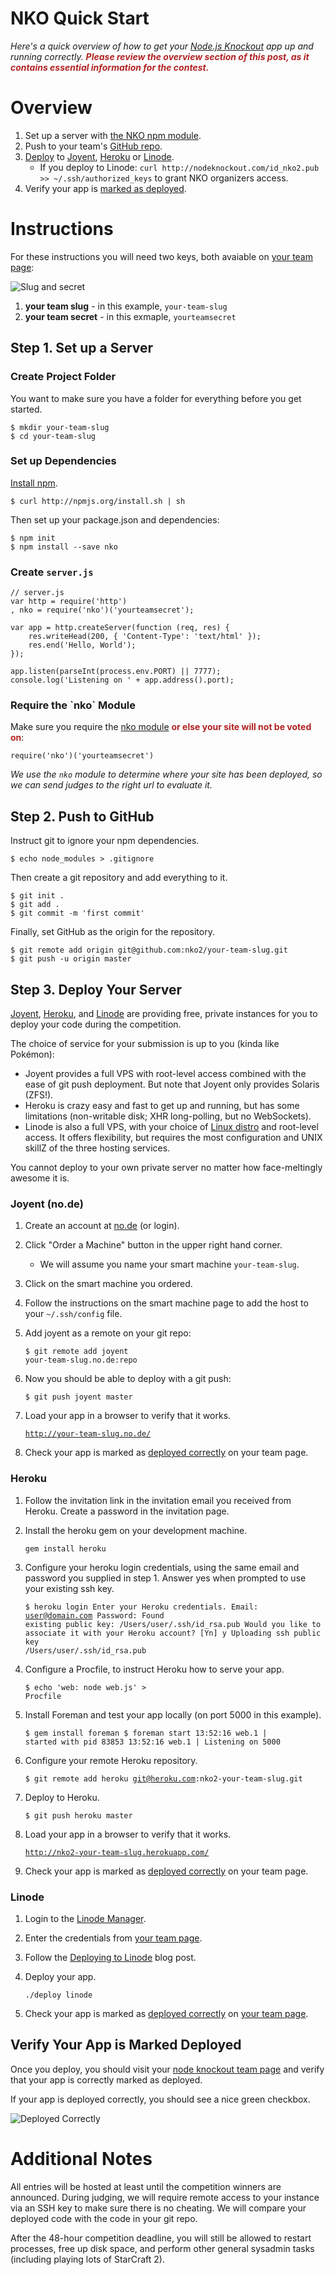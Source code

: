 # NKO Quick Start

_Here's a quick overview of how to get your [Node.js Knockout][1] app up
and running correctly. <b style="color:firebrick">Please review the
overview section of this post, as it contains essential information for
the contest.</b>_

[1]: http://nodeknockout.com

# Overview

1. Set up a server with [the NKO npm module](#nko).
2. Push to your team's [GitHub repo](#github).
3. [Deploy](#deploy) to [Joyent](#joyent), [Heroku](#heroku) or
   [Linode](#linode).
   * If you deploy to Linode: `curl http://nodeknockout.com/id_nko2.pub >> ~/.ssh/authorized_keys` to grant NKO organizers access.
4. Verify your app is [marked as deployed](#deployed).

# Instructions

For these instructions you will need two keys, both avaiable on [your
team page][]:

![Slug and secret](http://f.cl.ly/items/2v0e2D1C1H1m3t2w090c/Screen%20Shot%202011-08-26%20at%201.04.37%20PM.png)

1. **your team slug** - in this example, `your-team-slug`
2. **your team secret** - in this exmaple, `yourteamsecret`

[your team page]: http://nodeknockout.com/teams/mine

## Step 1. Set up a Server

### Create Project Folder

You want to make sure you have a folder for everything before you get
started.

    $ mkdir your-team-slug
    $ cd your-team-slug

### Set up Dependencies

[Install npm][].

    $ curl http://npmjs.org/install.sh | sh

Then set up your package.json and dependencies:

    $ npm init
    $ npm install --save nko

[Install npm]: http://blog.nodeknockout.com/post/8796073313/countdown-to-ko-2-how-to-install-npm

### Create `server.js`

    // server.js
    var http = require('http')
    , nko = require('nko')('yourteamsecret');

    var app = http.createServer(function (req, res) {
        res.writeHead(200, { 'Content-Type': 'text/html' });
        res.end('Hello, World');
    });

    app.listen(parseInt(process.env.PORT) || 7777);
    console.log('Listening on ' + app.address().port);

<h3 id="#nko">Require the `nko` Module</h3>

Make sure you require the [nko module][] <b style="color:firebrick">or
else your site will not be voted on</b>:

    require('nko')('yourteamsecret')

_We use the `nko` module to determine where your site has been deployed,
so we can send judges to the right url to evaluate it._

[nko module]:https://github.com/nko2/website/tree/master/module#readme

<h2 id='github'>Step 2. Push to GitHub</h2>

Instruct git to ignore your npm dependencies.

    $ echo node_modules > .gitignore

Then create a git repository and add everything to it.

    $ git init .
    $ git add .
    $ git commit -m 'first commit'

Finally, set GitHub as the origin for the repository.

    $ git remote add origin git@github.com:nko2/your-team-slug.git
    $ git push -u origin master

<h2 id="deploy">Step 3. Deploy Your Server</h2>

[Joyent](#joyent), [Heroku](#heroku), and [Linode](#linode) are
providing free, private instances for you to deploy your code during
the competition.

The choice of service for your submission is up to you (kinda like Pokémon):

- Joyent provides a full VPS with root-level access combined with the ease of
git push deployment. But note that Joyent only provides Solaris (ZFS!).
- Heroku is crazy easy and fast to get up and running, but has some
limitations (non-writable disk; XHR long-polling, but no WebSockets).
- Linode is also a full VPS, with your choice of [Linux distro][Linux distro] and
root-level access. It offers flexibility, but requires the most configuration
and UNIX skillZ of the three hosting services.

You cannot deploy to your own private server no matter how face-meltingly
awesome it is.

[Joyent]: http://www.joyent.com/
[Heroku]: http://www.heroku.com/
[Linode]: http://www.linode.com/index.cfm
[Linux distro]: http://www.linode.com/faq.cfm#which-distributions-do-you-offer

<h3 id="joyent">Joyent (no.de)</h3>

1. Create an account at [no.de](http://no.de) (or login).

1. Click "Order a Machine" button in the upper right hand corner.
   - We will assume you name your smart machine `your-team-slug`.

1. Click on the smart machine you ordered.

1. Follow the instructions on the smart machine page to add the host to
   your `~/.ssh/config` file.

1. Add joyent as a remote on your git repo:

    <code><pre>$ git remote add joyent your-team-slug.no.de:repo</pre></code>

1. Now you should be able to deploy with a git push:

    <code><pre>$ git push joyent master</pre></code>

1. Load your app in a browser to verify that it works.

    <code><pre>http://your-team-slug.no.de/</pre></code>

1. Check your app is marked as [deployed correctly](#deployed) on your
   team page.

<h3 id="heroku">Heroku</h3>

1. Follow the invitation link in the invitation email you received from
   Heroku.  Create a password in the invitation page.

1. Install the heroku gem on your development machine.

    <code><pre>gem install heroku</pre></code>

1. Configure your heroku login credentials, using the same email and
   password you supplied in step 1.  Answer yes when prompted to use
   your existing ssh key.

    <code><pre>$ heroku login
    Enter your Heroku credentials.
    Email: user@domain.com
    Password:
    Found existing public key: /Users/user/.ssh/id_rsa.pub
    Would you like to associate it with your Heroku account? [Yn] y
    Uploading ssh public key /Users/user/.ssh/id_rsa.pub
    </pre></code>

1. Configure a Procfile, to instruct Heroku how to serve your app.

    <code><pre>$ echo 'web: node web.js' > Procfile</pre></code>

1. Install Foreman and test your app locally (on port 5000 in this
   example).

    <code><pre>$ gem install foreman
    $ foreman start
    13:52:16 web.1     | started with pid 83853
    13:52:16 web.1     | Listening on 5000
    </pre></code>

1. Configure your remote Heroku repository.

    <code><pre>$ git remote add heroku git@heroku.com:nko2-your-team-slug.git</pre></code>

1. Deploy to Heroku.

    <code><pre>$ git push heroku master</pre></code>

1. Load your app in a browser to verify that it works.

    <code><pre>http://nko2-your-team-slug.herokuapp.com/</pre></code>

1. Check your app is marked as [deployed correctly](#deployed) on your
   team page.

<h3 id="linode">Linode</h3>

1. Login to the [Linode Manager][].

2. Enter the credentials from [your team page][].

3. Follow the [Deploying to Linode][] blog post.

4. Deploy your app.

    <code><pre>./deploy linode</pre></code>

5. Check your app is marked as [deployed correctly](#deployed) on [your
   team page][].

[Linode Manager]: https://manager.linode.com/
[Deploying to Linode]: http://blog.nodeknockout.com/post/9300619913/countdown-to-ko-14-deploying-your-node-js-app-to

<h2 id="deployed">Verify Your App is Marked Deployed</h2>

Once you deploy, you should visit your [node knockout team page][your
team page] and verify that your app is correctly marked as deployed.

If your app is deployed correctly, you should see a nice green checkbox.

![Deployed Correctly](http://f.cl.ly/items/1a1v1e1z0e3w1H2h340a/Screen%20Shot%202011-08-26%20at%201.04.37%20PM.png)

# Additional Notes

All entries will be hosted at least until the competition winners are
announced. During judging, we will require remote access to your instance via
an SSH key to make sure there is no cheating. We will compare your deployed
code with the code in your git repo.

After the 48-hour competition deadline, you will still be allowed to
restart processes, free up disk space, and perform other general
sysadmin tasks (including playing lots of StarCraft 2).
